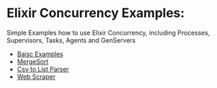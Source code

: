 # Elixir Concurrency Examples:

Simple Examples how to use Elixir Concurrency, including Processes, Supervisors, Tasks, Agents and GenServers

* [Baisc Examples](basic)
* [MergeSort](sort)
* [Csv to List Parser](csv)
* [Web Scraper](scraper)
